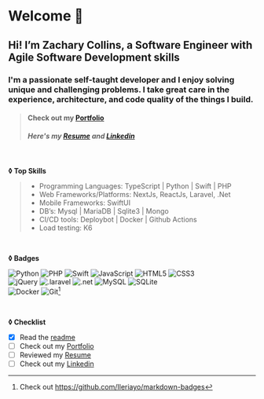 # Welcome 👋 
## Hi! I’m Zachary Collins, a Software Engineer with Agile Software Development skills
### I'm a passionate self-taught developer and I enjoy solving unique and challenging problems. I take great care in the experience, architecture, and code quality of the things I build.
> #### Check out my [Portfolio](https://zachary-collins7.github.io)
> ##### Here's my [Resume](Resume2023.pdf) and [Linkedin](https://www.linkedin.com/in/zachary-collins7/)

<br>

**◊ Top Skills**
> - Programming Languages: TypeScript | Python | Swift | PHP
> - Web Frameworks/Platforms: NextJs, ReactJs, Laravel, .Net
> - Mobile Frameworks: SwiftUI
> - DB’s: Mysql | MariaDB | Sqlite3 | Mongo
> - CI/CD tools: Deploybot | Docker | Github Actions
> - Load testing: K6 

<br>

**◊ Badges**
 
![Python](https://img.shields.io/badge/Python-14354C?style=flat&logo=python&logoColor=white)
![PHP](https://img.shields.io/badge/PHP-777BB4?style=flat&logo=php&logoColor=white) 
![Swift](https://img.shields.io/badge/Swift-FA7343?style=flat&logo=swift&logoColor=white)
![JavaScript](https://img.shields.io/badge/JavaScript-F7DF1E?style=flat&logo=javascript&logoColor=black) 
![HTML5](https://img.shields.io/badge/-HTML5-E34F26?style=flat&logo=html5&logoColor=white)
![CSS3](https://img.shields.io/badge/-CSS3-1572B6?style=flat&logo=css3)
<br>
![jQuery](https://img.shields.io/badge/jQuery-0769AD?style=flat&logo=jquery&logoColor=white)
![.laravel](https://img.shields.io/badge/Laravel-FF2D20?style=flat&logo=laravel&logoColor=white)
![.net](https://img.shields.io/badge/.NET-5C2D91?style=flat&logo=.net&logoColor=white)
![MySQL](https://img.shields.io/badge/-MySQL-black?style=flat&logo=mysql)
![SQLite](https://img.shields.io/badge/SQLite-07405E?style=flat&logo=sqlite&logoColor=white)
<br>
![Docker](https://img.shields.io/badge/-Docker-f7f7f7?style=flat&logo=docker)
![Git](https://img.shields.io/badge/-Git-f7f7f7?style=flat&logo=git)[^1]

<!-- ![a](https://github-readme-stats.vercel.app/api/top-langs/?username={Zachary-collins7}&theme=blue-green) -->

<br>

**◊ Checklist**

- [x] Read the [readme](README.md)
- [ ] Check out my [Portfolio](https://zachary-collins7.github.io)
- [ ] Reviewed my [Resume](resume2022.pdf)
- [ ] Check out my [Linkedin](https://www.linkedin.com/in/zachary-c-57726a192/)

[^1]: Check out https://github.com/Ileriayo/markdown-badges

